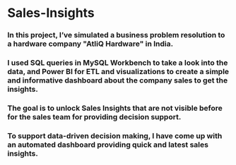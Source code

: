 # Sales-Insights
### In this project, I’ve simulated a business problem resolution to a hardware company "AtliQ Hardware" in India.
### I used SQL queries in MySQL Workbench to take a look into the data, and Power BI for ETL and visualizations to create a simple and informative dashboard about the company sales to get the insights.
### The goal is to unlock Sales Insights that are not visible before for the sales team for providing decision support. 
### To support data-driven decision making, I have come up with an automated dashboard providing quick and latest sales insights.
